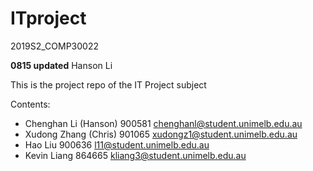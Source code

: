 # ITproject
2019S2_COMP30022



**0815 updated** Hanson Li 

This is the project repo of the IT Project subject



Contents:

- Chenghan Li (Hanson) 900581 chenghanl@student.unimelb.edu.au
- Xudong Zhang (Chris) 901065 xudongz1@student.unimelb.edu.au
- Hao Liu 900636 l11@student.unimelb.edu.au
- Kevin Liang 864665 kliang3@student.unimelb.edu.au

